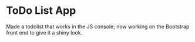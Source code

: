 # ToDo List App

Made a todolist that works in the JS console; now working on the Bootstrap front end to give it a shiny look.
